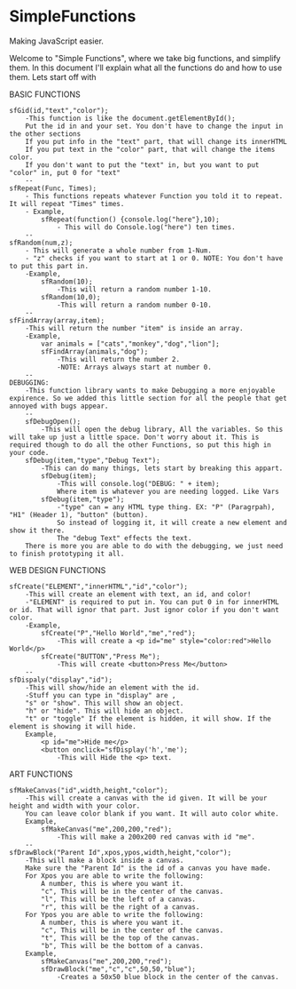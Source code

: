 # SimpleFunctions
Making JavaScript easier.

Welcome to "Simple Functions", where we take big functions, and simplify them.
In this document I'll explain what all the functions do and how to use them. Lets start off with 

BASIC FUNCTIONS

	sfGid(id,"text","color");
		-This function is like the document.getElementById();
		Put the id in and your set. You don't have to change the input in the other sections
		If you put info in the "text" part, that will change its innerHTML
		If you put text in the "color" part, that will change the items color.
		If you don't want to put the "text" in, but you want to put "color" in, put 0 for "text"
		--
	sfRepeat(Func, Times); 
		- This functions repeats whatever Function you told it to repeat. It will repeat "Times" times.
		- Example,
			sfRepeat(function() {console.log("here"},10);
				- This will do Console.log("here") ten times.
		--
	sfRandom(num,z);
		- This will generate a whole number from 1-Num.
		- "z" checks if you want to start at 1 or 0. NOTE: You don't have to put this part in.
		-Example,
			sfRandom(10);
				-This will return a random number 1-10.
			sfRandom(10,0);
				-This will return a random number 0-10.
		--	
	sfFindArray(array,item);
		-This will return the number "item" is inside an array.
		-Example,
			var animals = ["cats","monkey","dog","lion"];
			sfFindArray(animals,"dog");
				-This will return the number 2.
				-NOTE: Arrays always start at number 0.
		--
	DEBUGGING:
		-This function library wants to make Debugging a more enjoyable expirence. So we added this little section for all the people that get annoyed with bugs appear.
		--
		sfDebugOpen();
			-This will open the debug library, All the variables. So this will take up just a little space. Don't worry about it. This is required though to do all the other Functions, so put this high in your code.
		sfDebug(item,"type","Debug Text");
			-This can do many things, lets start by breaking this appart.
			sfDebug(item);
				-This will console.log("DEBUG: " + item);
				Where item is whatever you are needing logged. Like Vars
			sfDebug(item,"type");
				-"type" can = any HTML type thing. EX: "P" (Paragrpah), "H1" (Header 1), "button" (button).
				So instead of logging it, it will create a new element and show it there.
				The "debug Text" effects the text.
		There is more you are able to do with the debugging, we just need to finish prototyping it all.
				
WEB DESIGN FUNCTIONS

	sfCreate("ELEMENT","innerHTML","id","color");
		-This will create an element with text, an id, and color!
		-"ELEMENT" is required to put in. You can put 0 in for innerHTML or id. That will ignor that part. Just ignor color if you don't want color.
		-Example,
			sfCreate("P","Hello World","me","red");
				-This will create a <p id="me" style="color:red">Hello World</p>
			sfCreate("BUTTON","Press Me");
				-This will create <button>Press Me</button>
		--	
	sfDispaly("display","id");
		-This will show/hide an element with the id.
		-Stuff you can type in "display" are ,
		"s" or "show". This will show an object.
		"h" or "hide". This will hide an object.
		"t" or "toggle" If the element is hidden, it will show. If the element is showing it will hide.
		Example,
			<p id="me">Hide me</p>
			<button onclick="sfDisplay('h','me');
				-This will Hide the <p> text.
				
ART FUNCTIONS

	sfMakeCanvas("id",width,height,"color");
		-This will create a canvas with the id given. It will be your height and width with your color.
		You can leave color blank if you want. It will auto color white.
		Example,
			sfMakeCanvas("me",200,200,"red");
				-This will make a 200x200 red canvas with id "me".
		--		
	sfDrawBlock("Parent Id",xpos,ypos,width,height,"color");
		-This will make a block inside a canvas.
		Make sure the "Parent Id" is the id of a canvas you have made.
		For Xpos you are able to write the following:
			A number, this is where you want it.
			"c", This will be in the center of the canvas.
			"l", This will be the left of a canvas.
			"r", this will be the right of a canvas.
		For Ypos you are able to write the following:
			A number, this is where you want it.
			"c", This will be in the center of the canvas.
			"t", This will be the top of the canvas.
			"b", This will be the bottom of a canvas.
		Example, 
			sfMakeCanvas("me",200,200,"red");
			sfDrawBlock("me","c","c",50,50,"blue");
				-Creates a 50x50 blue block in the center of the canvas.
			
